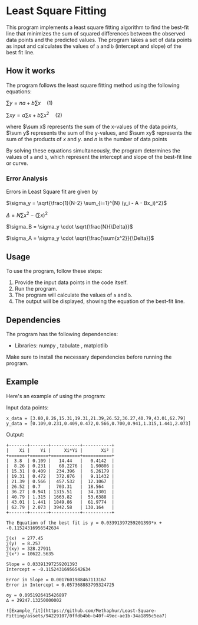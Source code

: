 # Least Square Fitting 

This program implements a least square fitting algorithm to find the best-fit line that minimizes the sum of squared differences between the observed data points and the predicted values. The program takes a set of data points as input and calculates the values of `a` and `b` (intercept and slope) of the best fit line.

## How it works

The program follows the least square fitting method using the following equations:

$\sum y = na + b\sum x \quad \text{(1)}$

$\sum xy = a\sum x + b\sum x^2 \quad \text{(2)}$

where $\\sum x\$ represents the sum of the x-values of the data points, $\\sum y\$ represents the sum of the y-values, and $\sum xy\$ represents the sum of the products of $x$ and $y$.
and $n$ is the number of data points

By solving these equations simultaneously, the program determines the values of `a` and `b`, which represent the intercept and slope of the best-fit line or curve.

### Error Analysis

Errors in Least Square fit are given by

$\sigma_y = \sqrt{\frac{1}{N-2} \sum_{i=1}^{N} (y_i - A - Bx_i)^2}$

$\Delta = N \sum{x^2} - (\sum{x})^2$ 

$\sigma_B = \sigma_y \cdot \sqrt{\frac{N}{\Delta}}$

$\sigma_A = \sigma_y \cdot \sqrt{\frac{\sum{x^2}}{\Delta}}$

## Usage

To use the program, follow these steps:

1. Provide the input data points in the code itself.
2. Run the program.
3. The program will calculate the values of `a` and `b`.
4. The output will be displayed, showing the equation of the best-fit line.

## Dependencies

The program has the following dependencies:

- Libraries: numpy , tabulate , matplotlib

Make sure to install the necessary dependencies before running the program.

## Example

Here's an example of using the program:

Input data points:
```
x_data = [3.80,8.26,15.31,19.31,21.39,26.52,36.27,40.79,43.01,62.79]
y_data = [0.109,0.231,0.409,0.472,0.566,0.700,0.941,1.315,1.441,2.073]
```

Output:
```
+-------+-------+-----------+-----------+
|    Xi |    Yi |     Xi*Yi |       Xi² |
+=======+=======+===========+===========+
|  3.8  | 0.109 |   14.44   |   0.4142  |
|  8.26 | 0.231 |   68.2276 |   1.90806 |
| 15.31 | 0.409 |  234.396  |   6.26179 |
| 19.31 | 0.472 |  372.876  |   9.11432 |
| 21.39 | 0.566 |  457.532  |  12.1067  |
| 26.52 | 0.7   |  703.31   |  18.564   |
| 36.27 | 0.941 | 1315.51   |  34.1301  |
| 40.79 | 1.315 | 1663.82   |  53.6388  |
| 43.01 | 1.441 | 1849.86   |  61.9774  |
| 62.79 | 2.073 | 3942.58   | 130.164   |
+-------+-------+-----------+-----------+

The Equation of the best fit is y = 0.03391397259201393*x + -0.11524316956542634

∑(x)  = 277.45
∑(y)  = 8.257
∑(xy) = 328.27911
∑(x²) = 10622.5635

Slope = 0.03391397259201393
Intercept = -0.11524316956542634

Error in Slope = 0.0017601988467113167
Error in Intercept = 0.057368883795324725

σy = 0.0951926415426897
∆ = 29247.13250000002

![Example_fit](https://github.com/Methaphur/Least-Square-Fitting/assets/94229107/0ffdb4bb-b40f-49ec-ae1b-34a1895c5ea7)

```
